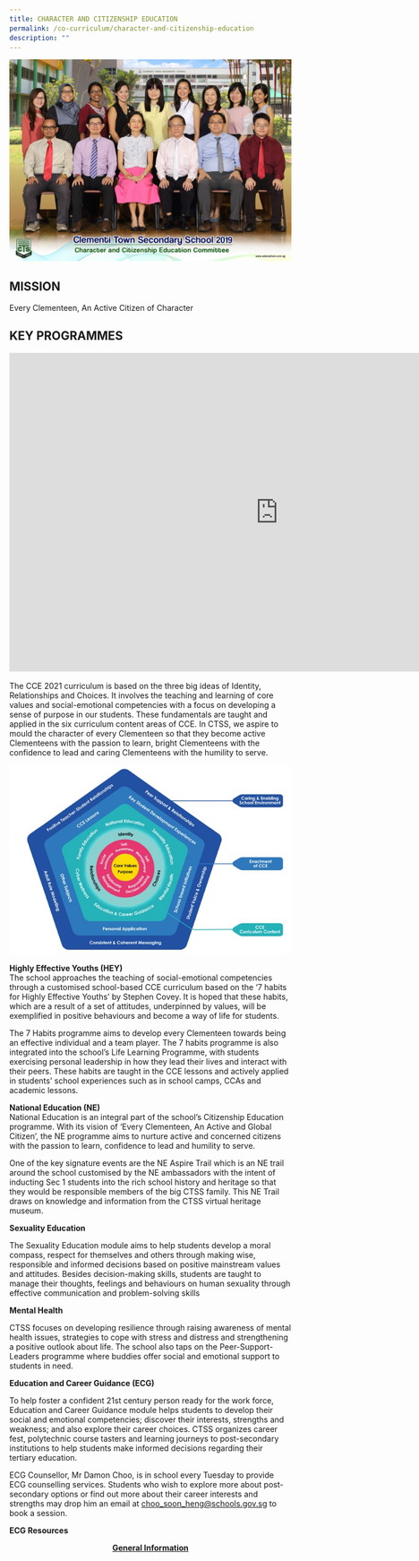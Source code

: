 ```yaml
---
title: CHARACTER AND CITIZENSHIP EDUCATION
permalink: /co-curriculum/character-and-citizenship-education
description: ""
---
```

![CHARACTER AND CITIZENSHIP EDUCATION](/images/character%20and%20citizenship%20education%20committee%202.jpeg)

MISSION
-------

Every Clementeen, An Active Citizen of Character  
  

KEY PROGRAMMES
--------------

<iframe allowfullscreen="true" height="569" width="960" frameborder="0" src="https://docs.google.com/presentation/d/e/2PACX-1vRj2ttuFn-DoTtrPKkEEvu4hOxKy0TVvi0BUUdm8DedFobrwD8ZkRUezGJd1FJpy4Qwn7ZytooFUFV9/embed?start=true&amp;loop=true&amp;delayms=3000"></iframe>

The CCE 2021 curriculum is based on the three big ideas of Identity, Relationships and Choices. It involves the teaching and learning of core values and social-emotional competencies with a focus on developing a sense of purpose in our students. These fundamentals are taught and applied in the six curriculum content areas of CCE. In CTSS, we aspire to mould the character of every Clementeen so that they become active Clementeens with the passion to learn, bright Clementeens with the confidence to lead and caring Clementeens with the humility to serve.

![CCE Framework](/images/CCE%20Framework.jpeg)

**Highly Effective Youths (HEY)** <br>
The school approaches the teaching of social-emotional competencies through a customised school-based CCE curriculum based on the ‘7 habits for Highly Effective Youths’ by Stephen Covey. It is hoped that these habits, which are a result of a set of attitudes, underpinned by values, will be exemplified in positive behaviours and become a way of life for students.  
  
The 7 Habits programme aims to develop every Clementeen towards being an effective individual and a team player. The 7 habits programme is also integrated into the school’s Life Learning Programme, with students exercising personal leadership in how they lead their lives and interact with their peers. These habits are taught in the CCE lessons and actively applied in students’ school experiences such as in school camps, CCAs and academic lessons.  

**National Education (NE)**  
National Education is an integral part of the school’s Citizenship Education programme. With its vision of ‘Every Clementeen, An Active and Global Citizen’, the NE programme aims to nurture active and concerned citizens with the passion to learn, confidence to lead and humility to serve.  
  
One of the key signature events are the NE Aspire Trail which is an NE trail around the school customised by the NE ambassadors with the intent of inducting Sec 1 students into the rich school history and heritage so that they would be responsible members of the big CTSS family. This NE Trail draws on knowledge and information from the CTSS virtual heritage museum.  
  
**Sexuality Education**  
  
The Sexuality Education module aims to help students develop a moral compass, respect for themselves and others through making wise, responsible and informed decisions based on positive mainstream values and attitudes. Besides decision-making skills, students are taught to manage their thoughts, feelings and behaviours on human sexuality through effective communication and problem-solving skills  
  

**Mental Health**

CTSS focuses on developing resilience through raising awareness of mental health issues, strategies to cope with stress and distress and strengthening a positive outlook about life. The school also taps on the Peer-Support-Leaders programme where buddies offer social and emotional support to students in need.  

**Education and Career Guidance (ECG)**  

To help foster a confident 21st century person ready for the work force, Education and Career Guidance module helps students to develop their social and emotional competencies; discover their interests, strengths and weakness; and also explore their career choices. CTSS organizes career fest, polytechnic course tasters and learning journeys to post-secondary institutions to help students make informed decisions regarding their tertiary education.

  

ECG Counsellor, Mr Damon Choo, is in school every Tuesday to provide ECG counselling services. Students who wish to explore more about post-secondary options or find out more about their career interests and strengths may drop him an email at [choo_soon_heng@schools.gov.sg](mailto:choo_soon_heng@schools.gov.sg) to book a session. 

  

**ECG Resources**


<p style="text-align:center;"><strong><u>General Information</u></strong></p>